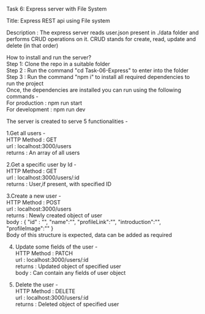Task 6: Express server with File System

Title: Express REST api using File system

Description : The express server reads user.json present in ./data folder and performs CRUD operations on it.
CRUD stands for create, read, update and delete (in that order)

How to install and run the server?  <br />
Step 1: Clone the repo in a suitable folder  <br />
Step 2 : Run the command "cd Task-06-Express" to enter into the folder <br />
Step 3 : Run the command "npm i" to install all required dependencies to run the project <br />
Once, the dependencies are installed you can run using the following commands -  <br />
For production : npm run start <br />
For development : npm run dev <br />

The server is created to serve 5 functionalities -  <br />

1.Get all users - <br />
    HTTP Method : GET <br />
    url : localhost:3000/users <br />
    returns : An array of all users <br />

2.Get a specific user by Id -  <br />
    HTTP Method : GET <br />
    url : localhost:3000/users/:id <br />
    returns : User,if present, with specified ID <br />

3.Create a new user -  <br />
    HTTP Method : POST <br />
    url : localhost:3000/users <br />
    returns : Newly created object of user <br />
    body : {
        "id" : "",
        "name":"",
        "profileLink":"",
        "introduction":"",
        "profileImage":""
        } <br />
    Body of this structure is expected, data can be added as required <br />

4. Update some fields of the user -  <br />
    HTTP Method : PATCH <br />
    url : localhost:3000/users/:id <br />
    returns : Updated object of specified user <br />
    body : Can contain any fields of user object <br />

5. Delete the user -  <br />
    HTTP Method : DELETE <br />
    url : localhost:3000/users/:id <br />
    returns : Deleted object of specified user <br />
